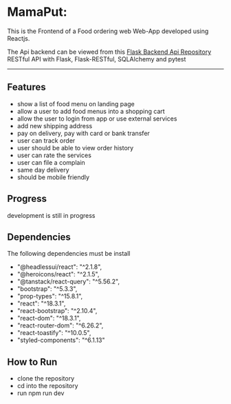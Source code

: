 # MamaPut:

 This is the Frontend of a Food ordering web Web-App developed using Reactjs.

 The Api backend can be viewed from this [Flask Backend Api Repository ](https://github.com/Sarerrdy/mama_put.git)
 RESTful API with Flask, Flask-RESTful, SQLAlchemy and pytest

---

## Features
- show a list of food menu on landing page
- allow a user to add food menus into a shopping cart
- allow the user to login from app or use external services
- add new shipping address
- pay on delivery, pay with card or bank transfer
- user can track order
- user should be able to view order history
- user can rate the services
- user can file a complain
- same day delivery
- should be mobile friendly

## Progress
development is still in progress

## Dependencies
The following dependencies must be install
 - "@headlessui/react": "^2.1.8",
 - "@heroicons/react": "^2.1.5",
 - "@tanstack/react-query": "^5.56.2",
 - "bootstrap": "^5.3.3",
 - "prop-types": "^15.8.1",
 - "react": "^18.3.1",
 - "react-bootstrap": "^2.10.4",
 - "react-dom": "^18.3.1",
 - "react-router-dom": "^6.26.2",
 - "react-toastify": "^10.0.5",
 - "styled-components": "^6.1.13"

## How to Run
- clone the repository
- cd into the repository
- run npm run dev

